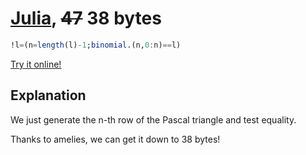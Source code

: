 # [Julia][1], <s>47</s> 38 bytes
    
```julia
!l=(n=length(l)-1;binomial.(n,0:n)==l)
```    
[Try it online!][2]
    
## Explanation

We just generate the n-th row of the Pascal triangle and test equality.

Thanks to amelies, we can get it down to 38 bytes!
    
[1]: https://julialang.org/
[2]: https://tio.run/##VY7RCsIwDEXf@xe@tRBl7dYOlH6J7EHB6KRWkQr@/UxaHxYa2pwbmnvvnzSf7HdZNinqHNMlX8tNJ7O1h/Ocn4/5lHY6Q7fPJsZkFowbVWw82kkVRw844LbntqfDMDB4sB2Xr5JnKYD14Dq@Q1UDqyM4@uq5HBMNFJKDmxQ2B2rq/tbSdgf1EPh/hK7lwNC4h4GMAwljC@ZblJpPvd5zLilr1MUas0YnsZc4SPQSwwrXA5QeKD1QeqD0QOmBQeJozPID
